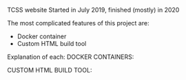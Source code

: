 TCSS website
Started in July 2019, finished (mostly) in 2020

The most complicated features of this project are:
- Docker container
- Custom HTML build tool


Explanation of each:
DOCKER CONTAINERS:

CUSTOM HTML BUILD TOOL:

